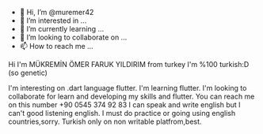 - 👋 Hi, I’m @muremer42
- 👀 I’m interested in ...
- 🌱 I’m currently learning ...
- 💞️ I’m looking to collaborate on ...
- 📫 How to reach me ...

<!---
muremer42/muremer42 is a ✨ special ✨ repository because its `README.md` (this file) appears on your GitHub profile.
You can click the Preview link to take a look at your changes.
---> Hi I'm MÜKREMİN ÖMER FARUK YILDIRIM from turkey I'm %100 turkish:D (so genetic)
I'm interesting on .dart language flutter.
I'm learning flutter.
I'm looking to collaborate for learn and developing my skills and flutter.
You can reach me on this number +90 0545 374 92 83
I can speak and write english but I can't good listening english.
I must do practice or going using english countries,sorry.
Turkish only on non writable platfrom,best.
